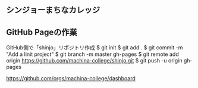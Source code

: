 シンジョーまちなカレッジ
------

GitHub Pageの作業
----

  GitHub側で「shinjo」リポジトリ作成
  $ git init
  $ git add .
  $ git commit -m "Add a Iinit project"
  $ git branch -m master gh-pages
  $ git remote add origin https://github.com/machina-college/shinjo.git
  $ git push -u origin gh-pages






https://github.com/orgs/machina-college/dashboard

